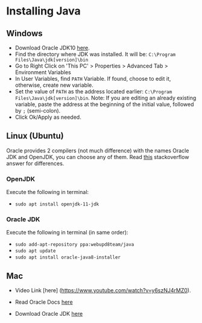 # Installing Java
## Windows
* Download Oracle JDK10 [here](http://www.oracle.com/technetwork/java/javase/downloads/jdk10-downloads-4416644.html).
* Find the directory where JDK was installed. It will be:
  `C:\Program Files\Java\jdk[version]\bin`
* Go to Right Click on 'This PC' > Properties > Advanced Tab > Environment Variables 
* In User Variables, find `PATH` Variable. If found, choose to edit it, otherwise, create new variable.
* Set the value of `PATH` as the address located earlier: `C:\Program Files\Java\jdk[version]\bin`. Note: If you are editing an already existing variable, paste the address at the beginning of the initial value, followed by `;` (semi-colon).
* Click Ok/Apply as needed.

## Linux (Ubuntu)
Oracle provides 2 compilers (not much difference) with the names Oracle JDK and OpenJDK, you can choose any of them. Read [this](https://stackoverflow.com/questions/22358071/differences-between-oracle-jdk-and-openjdk) stackoverflow answer for differences.

### OpenJDK
Execute the following in terminal:
* `sudo apt install openjdk-11-jdk` 

### Oracle JDK
Execute the following in terminal (in same order):
* `sudo add-apt-repository ppa:webupd8team/java`
* `sudo apt update`
* `sudo apt install oracle-java8-installer`

## Mac
* Video Link [here] (https://www.youtube.com/watch?v=y6szNJ4rMZ0).

* Read Oracle Docs [here]( https://docs.oracle.com/javase/10/install/installation-jdk-and-jre-macos.htm#JSJIG-GUID-F575EB4A-70D3-4AB4-A20E-DBE95171AB5F)

* Download Oracle JDK [here](https://www.oracle.com/technetwork/java/javase/downloads/index.html)


